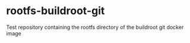 # rootfs-buildroot-git
Test repository containing the rootfs directory of the buildroot git docker image

